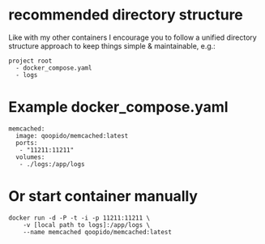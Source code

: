 # recommended directory structure #
Like with my other containers I encourage you to follow a unified directory structure approach to keep things simple & maintainable, e.g.:

```
project root
  - docker_compose.yaml
  - logs
```

# Example docker_compose.yaml #
```
memcached:
  image: qoopido/memcached:latest
  ports:
   - "11211:11211"
  volumes:
   - ./logs:/app/logs
```

# Or start container manually #
```
docker run -d -P -t -i -p 11211:11211 \
	-v [local path to logs]:/app/logs \
	--name memcached qoopido/memcached:latest
```
